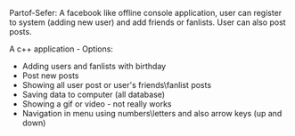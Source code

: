 Partof-Sefer:
A facebook like offline console application, user can register to system (adding new user) and add friends or fanlists.
User can also post posts.

A c++ application - Options:
  - Adding users and fanlists with birthday
  - Post new posts
  - Showing all user post or user's friends\fanlist posts
  - Saving data to computer (all database)
  - Showing a gif or video - not really works
  - Navigation in menu using numbers\letters and also arrow keys (up and down)
